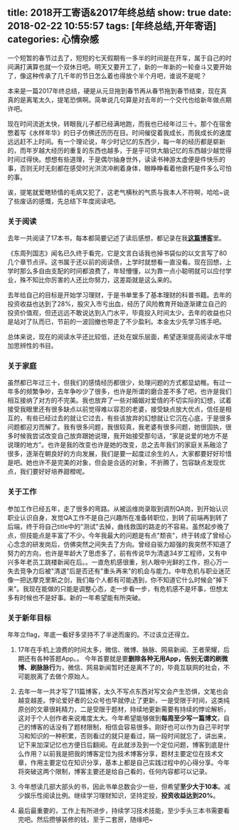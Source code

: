 title: 2018开工寄语&2017年终总结
show: true
date: 2018-02-22 10:55:57
tags: [年终总结,开年寄语]
categories: 心情杂感
---

一个短暂的春节过去了，短短的七天假期有一多半的时间是在开车，属于自己的时间满打满算也就一个双休日吧。明天又要开工了，新的一年新的一轮奋斗又要开始了，像这种传承了几千年的节日怎么着也得放个半个月吧，谁说不是呢？

本来是一篇2017年终总结，硬是从元旦拖到春节再从春节拖到春节结束，现在真真的是离笔太久，提笔恐惧啊。简单说几句算是对去年的一个交代也给新年做点期许吧。

现在时间流逝太快，转眼我儿子都已经满地跑，而我也已经年过三十。那个在宿舍憋着写《水样年华》的日子仿佛还历历在目。时间催促着我成长，而我成长的速度远远赶不上时间。有一个理论说，年少时记忆的东西少，每一年的经历都是崭新的，而年岁越大经历的重复的东西也越多，于是乎可供大脑记忆的东西越少越觉得时间过得快。想想有些道理，于是偶尔抽身世外，读读书神游太虚便是件快乐的事，否则无时无刻都在感受时光洪流冲刷着身体，眼睁睁看着他衰朽是件多么可怕的事。

诶，提笔就爱瞎矫情的毛病又犯了，这老气横秋的气质与我本人不符啊，哈哈~说了些废话的感慨，先总结下年度阅读吧。

<!--more-->

### 关于阅读

去年一共阅读了17本书，每本都简要记述了读后感想，都记录在我[**这篇博客**](http://zhangjh.me/2017/02/23/myreading-2017/)里。

《东周列国志》闻名已久终于看完，它是文言白话我也掉书袋似的以文言写了80几个章节点评。这书属于还以前的阅读债，上学时就想看一直没看。现在回想，上学时那么多自由支配的时间都浪费了，年轻懵懂，以为靠一点小聪明就可以应付学业，殊不知比你厉害的人还比你努力，这差距就是这么来的。

去年给自己的目标是开始学习理财，于是书单里多了基本理财的科普书籍。去年的投资收益也达到了28%，股灾入市亏出血，经历了风险教育开始逐渐建立自己的投资价值观，但还远远不敢说达到入门水平，毕竟投入时间太少。去年的收益也只是站对了队而已，节前的一波回撤也带走了不少盈利。本金太少先学习练手吧。

总体来说，现在的阅读水平还比较低，还处在娱乐层面，希望逐渐提高阅读水平增加思辨性的书目。

### 关于家庭

虽然都已年过三十，但我们的感情经历都很少，处理问题的方式都显幼稚。有过一年多的频繁争吵，去年争吵少了很多，也许是所谓的磨合差不多了吧，也许是我们相互接纳了对方的不完美。我也放弃了一些对婚姻对爱情的不切实际的幻想，试着接受我眼里还有很多缺点以前觉得难以容忍的老婆，接受缺点放大优点，信任是相互的，有些已经过去的就让它过去，有些该放弃的幻想就让它沉在心底，于是很多问题都迎刃而解了。我有很多问题，我很较真，我老婆有很多问题，她很固执，很多时候我尝试改变自己放弃跟她说理，我开始接受那句话，“家是说爱的地方不是说理的地方”。也许是我的改变也许是她的改变，总之去年我们的家庭关系融洽了很多，逐渐在朝良好的方向发展，我们是要一起度过余生的人，大家都要好好珍惜是吧。她也许不是完美的对象，但会是合适的对象，不折腾了，包容缺点发现优点，我们要好好培养甜橙呢。

### 关于工作

参加工作已经五年，走了很多的弯路。从被运维岗录取到调剂QA岗，到开始认识职业认识自身，发觉QA工作不是自己兴趣所在准备转职位，到转了前端再到转了后端，终于将自己title中的"测试"去掉，曲线救国的路走的不容易。虽然起步晚了点，但技能点是丰富了不少。今年我最大的问题是有点"颓丧"，终于转成了曾经心心念念的研发岗后，仿佛突然之间失去了方向。曾经自驱力超强的我突然不知道了努力的方向，也许是年龄大了思虑多了，前有传说华为清退34岁工程师，又有中兴多年老员工跳楼新闻在后。。一直危机感很重，别人眼中光鲜的工作，担心万一失去竞争力后被"清退"后是否还有"重头再来"的机会与能力。中年危机与职业迷茫像一把达摩克里斯之剑，我们每个人都有可能遇到，你不知道它什么时候会"掉下来"。我现在能做的只能是调整心态，走一步看一步，有危机感不是坏事，但想太多有时候也不是好事。新的一年希望能有所突破。

### 关于新年目标

年年立flag，年底一看好多坚持不了半途而废的。不过该立还得立。

1. 17年在手机上浪费的时间太多，微信、微博、脉脉、网易新闻、王者荣耀，后期还有各种答题App。。 今年首要就是要**删除各种无用App，告别无谓的刷微博、刷脉脉行**为，微信、网易新闻暂时还是离不了的，毕竟互联网的社会，不可能脱离了去做个原始人。

2. 去年一年一共才写了11篇博客，太久不写点东西对写文会产生恐惧，文笔也会越变越差。悖论爱好者的公众号也早就停止了更新，一是受限于时间，这类纯原创的文章很耗精力，二是受限于题材，持续地更新需要有持续的悖论解析，这对于个人创作者来说难度太大。今年希望能够做到**每周至少写一篇博文**，自己的博客的话没有了题材限制，相信会容易很多。刚好也可以作为自己平时学习和知识的一种积累，否则看过的就只是看过，隔一段时间就忘了，讲出来，记下来加深记忆也方便日后翻阅。在此就涉及到一个定位问题，博客到底是什么作用？以前我是把我的博客定位为技术博客分享，题材主要定位在技术文章，作用主要定位在知识分享，基本上都是自己实践过程中的心得分享。今年将突破这两个限制，博客主要还是给自己看的，任何内容都可以记录。

3. 今年想读几部大部头的书，因此书单总数会少一些，但希望**至少大于10本**。减少娱乐性阅读比例。继续学习理财知识，坚持定投，**投资收益达到20%**。

4. 最后最重要的，工作上有所进步，持续学习技术技能，至少手头三本书需要看完吧。然后攒够装修的钱，至于二套房，随缘吧~
